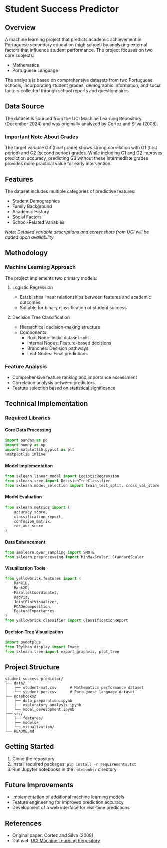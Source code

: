 # Student Success Predictor

## Overview
A machine learning project that predicts academic achievement in Portuguese secondary education (high school) by analyzing external factors that influence student performance. The project focuses on two core subjects:
- Mathematics
- Portuguese Language

The analysis is based on comprehensive datasets from two Portuguese schools, incorporating student grades, demographic information, and social factors collected through school reports and questionnaires.

## Data Source
The dataset is sourced from the UCI Machine Learning Repository (December 2024) and was originally analyzed by Cortez and Silva (2008). 

### Important Note About Grades
The target variable G3 (final grade) shows strong correlation with G1 (first period) and G2 (second period) grades. While including G1 and G2 improves prediction accuracy, predicting G3 without these intermediate grades provides more practical value for early intervention.

## Features
The dataset includes multiple categories of predictive features:
- Student Demographics
- Family Background
- Academic History
- Social Factors
- School-Related Variables

*Note: Detailed variable descriptions and screenshots from UCI will be added upon availability*

## Methodology

### Machine Learning Approach
The project implements two primary models:
1. Logistic Regression
   - Establishes linear relationships between features and academic outcomes
   - Suitable for binary classification of student success
   
2. Decision Tree Classification
   - Hierarchical decision-making structure
   - Components:
     - Root Node: Initial dataset split
     - Internal Nodes: Feature-based decisions
     - Branches: Decision pathways
     - Leaf Nodes: Final predictions

### Feature Analysis
- Comprehensive feature ranking and importance assessment
- Correlation analysis between predictors
- Feature selection based on statistical significance

## Technical Implementation

### Required Libraries

#### Core Data Processing
```python
import pandas as pd
import numpy as np
import matplotlib.pyplot as plt
%matplotlib inline
```

#### Model Implementation
```python
from sklearn.linear_model import LogisticRegression
from sklearn.tree import DecisionTreeClassifier
from sklearn.model_selection import train_test_split, cross_val_score
```

#### Model Evaluation
```python
from sklearn.metrics import (
    accuracy_score,
    classification_report,
    confusion_matrix,
    roc_auc_score
)
```

#### Data Enhancement
```python
from imblearn.over_sampling import SMOTE
from sklearn.preprocessing import MinMaxScaler, StandardScaler
```

#### Visualization Tools
```python
from yellowbrick.features import (
    Rank1D,
    Rank2D,
    ParallelCoordinates,
    RadViz,
    JointPlotVisualizer,
    PCADecomposition,
    FeatureImportances
)
from yellowbrick.classifier import ClassificationReport
```

#### Decision Tree Visualization
```python
import pydotplus
from IPython.display import Image
from sklearn.tree import export_graphviz, plot_tree
```

## Project Structure
```
student-success-predictor/
├── data/
│   ├── student-mat.csv      # Mathematics performance dataset
│   └── student-por.csv      # Portuguese language dataset
├── notebooks/
│   ├── data_preparation.ipynb
│   ├── exploratory_analysis.ipynb
│   └── model_development.ipynb
├── src/
│   ├── features/
│   ├── models/
│   └── visualization/
└── README.md
```

## Getting Started
1. Clone the repository
2. Install required packages: `pip install -r requirements.txt`
3. Run Jupyter notebooks in the `notebooks/` directory

## Future Improvements
- Implementation of additional machine learning models
- Feature engineering for improved prediction accuracy
- Development of a web interface for real-time predictions

## References
- Original paper: Cortez and Silva (2008)
- Dataset: [UCI Machine Learning Repository](https://archive.ics.uci.edu/dataset/320/student+performance)


